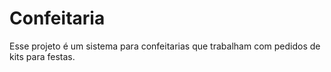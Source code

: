 # Confeitaria
Esse projeto é um sistema para confeitarias que trabalham com pedidos de kits para festas. 
